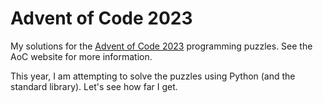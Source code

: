 # Advent of Code 2023

My solutions for the [Advent of Code 2023](https://adventofcode.com/2023/) programming puzzles. See the AoC website for more information.

This year, I am attempting to solve the puzzles using Python (and the standard library). Let's see how far I get.

